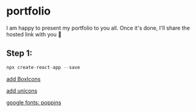 # portfolio
I am happy to present my portfolio to you all. Once it's done, I'll share the hosted link with you 🌸
## Step 1:
```js
npx create-react-app --save
```
 <a href="https://boxicons.com/usage"> add BoxIcons   
 
 <a href="https://iconscout.com/unicons"> add unicons

 <a href="https://fonts.google.com/">google fonts: poppins